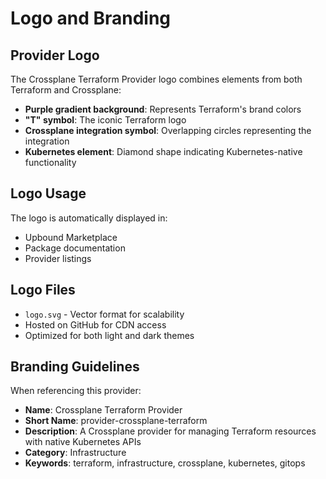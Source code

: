 # Logo and Branding

## Provider Logo

The Crossplane Terraform Provider logo combines elements from both Terraform and Crossplane:

- **Purple gradient background**: Represents Terraform's brand colors
- **"T" symbol**: The iconic Terraform logo
- **Crossplane integration symbol**: Overlapping circles representing the integration
- **Kubernetes element**: Diamond shape indicating Kubernetes-native functionality

## Logo Usage

The logo is automatically displayed in:
- Upbound Marketplace
- Package documentation
- Provider listings

## Logo Files

- `logo.svg` - Vector format for scalability
- Hosted on GitHub for CDN access
- Optimized for both light and dark themes

## Branding Guidelines

When referencing this provider:
- **Name**: Crossplane Terraform Provider
- **Short Name**: provider-crossplane-terraform
- **Description**: A Crossplane provider for managing Terraform resources with native Kubernetes APIs
- **Category**: Infrastructure
- **Keywords**: terraform, infrastructure, crossplane, kubernetes, gitops
